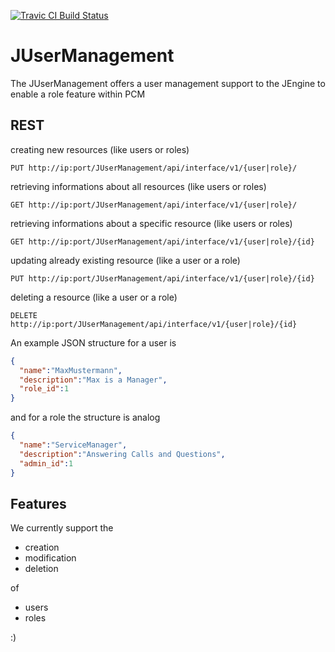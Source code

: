 [![Travic CI Build Status](https://travis-ci.org/BP2014W1/JUserManagement.svg?branch=dev)](https://travis-ci.org/BP2014W1/JUserManagement)

# JUserManagement
The JUserManagement offers a user management support to the JEngine to enable a role feature within PCM

## REST
creating new resources (like users or roles)
```
PUT http://ip:port/JUserManagement/api/interface/v1/{user|role}/
```
retrieving informations about all resources (like users or roles)
```
GET http://ip:port/JUserManagement/api/interface/v1/{user|role}/
```
retrieving informations about a specific resource (like users or roles)
```
GET http://ip:port/JUserManagement/api/interface/v1/{user|role}/{id}
```
updating already existing resource (like a user or a role)
```
PUT http://ip:port/JUserManagement/api/interface/v1/{user|role}/{id}
```
deleting a resource (like a user or a role)
```
DELETE http://ip:port/JUserManagement/api/interface/v1/{user|role}/{id}
```
An example JSON structure for a user is
```json
{
  "name":"MaxMustermann",
  "description":"Max is a Manager",
  "role_id":1
}
```
and for a role the structure is analog
```json
{
  "name":"ServiceManager",
  "description":"Answering Calls and Questions",
  "admin_id":1
}
```

## Features
We currently support the
* creation
* modification
* deletion

of 

* users
* roles

:)

